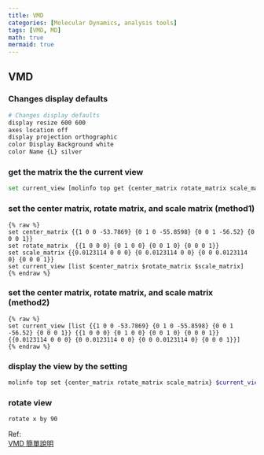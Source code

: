 ```yaml
---
title: VMD
categories: [Molecular Dynamics, analysis tools]
tags: [VMD, MD]
math: true
mermaid: true
---
```


## VMD

### Changes display defaults
```bash
# Changes display defaults
display resize 600 600
axes location off
display projection orthographic 
color Display Background white
color Name {L} silver
```

### get the matrix the the current view
```bash
set current_view [molinfo top get {center_matrix rotate_matrix scale_matrix}]
```

### set the center matrix, rotate matrix, and scale matrix (method1)
```
{% raw %}
set center_matrix {{1 0 0 -53.7869} {0 1 0 -55.8598} {0 0 1 -56.52} {0 0 0 1}}
set rotate_matrix  {{1 0 0 0} {0 1 0 0} {0 0 1 0} {0 0 0 1}}
set scale_matrix {{0.0123114 0 0 0} {0 0.0123114 0 0} {0 0 0.0123114 0} {0 0 0 1}}
set current_view [list $center_matrix $rotate_matrix $scale_matrix]
{% endraw %}
```
### set the center matrix, rotate matrix, and scale matrix (method2)
```
{% raw %}
set current_view [list {{1 0 0 -53.7869} {0 1 0 -55.8598} {0 0 1 -56.52} {0 0 0 1}} {{1 0 0 0} {0 1 0 0} {0 0 1 0} {0 0 0 1}} {{0.0123114 0 0 0} {0 0.0123114 0 0} {0 0 0.0123114 0} {0 0 0 1}}]
{% endraw %}
```
### display the view by the setting
```bash
molinfo top set {center_matrix rotate_matrix scale_matrix} $current_view
```

### rotate view 
```bash
rotate x by 90
```

Ref: \
[VMD 簡單說明](https://pengpengyang94.github.io/2020/05/vmd使用简单说明)

